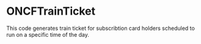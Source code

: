 # ONCFTrainTicket
This code generates train ticket for subscribtion card holders scheduled to run on a specific time of the day. 
